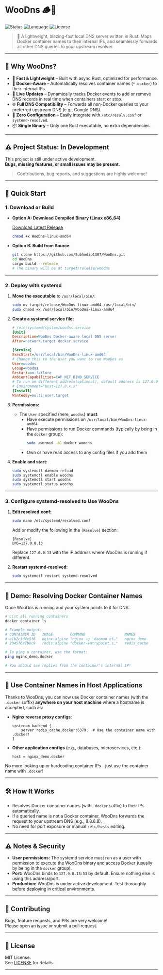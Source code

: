 # WooDns 🪵🔧

![Status](https://img.shields.io/badge/status-in--development-orange)
![Language](https://img.shields.io/badge/Rust-stable-blue)
![License](https://img.shields.io/badge/license-MIT-green)

> 🚀 A lightweight, blazing-fast local DNS server written in Rust. Maps Docker container names to their internal IPs, and seamlessly forwards all other DNS queries to your upstream resolver.


---

## 🚀 Why WooDns?

- 🎯 **Fast & Lightweight** – Built with async Rust, optimized for performance.
- 🐳 **Docker-Aware** – Automatically resolves container names (`*.docker`) to their internal IPs.
- 🔁 **Live Updates** – Dynamically tracks Docker events to add or remove DNS records in real time when containers start or stop.
- 🌐 **Full DNS Compatibility** – Forwards all non-Docker queries to your preferred upstream DNS (e.g., Google DNS).
- 🔄 **Zero Configuration** – Easily integrate with `/etc/resolv.conf` or `systemd-resolved`.
- 📦 **Single Binary** – Only one Rust executable, no extra dependencies.

---


## ⚠️ Project Status: In Development

This project is still under active development.  
**Bugs, missing features, or small issues may be present.**

> Contributions, bug reports, and suggestions are highly welcome!

---

## 🚀 Quick Start

### 1. Download or Build

- **Option A: Download Compiled Binary (Linux x86_64)**
  
  [Download Latest Release](./WooDns-linux-amd64)

  ```sh
  chmod +x WooDns-linux-amd64
  ```

- **Option B: Build from Source**

  ```sh
  git clone https://github.com/Subhodip1307/WooDns.git
  cd WooDns
  cargo build --release
  # The binary will be at target/release/woodns
  ```

---

### 2. Deploy with systemd

1. **Move the executable** to `/usr/local/bin/`:

    ```sh
    sudo mv target/release/WooDns-linux-amd64 /usr/local/bin/
    sudo chmod +x /usr/local/bin/WooDns-linux-amd64
    ```

2. **Create a systemd service file:**

    ```ini
    # /etc/systemd/system/woodns.service
    [Unit]
    Description=WooDns Docker-aware local DNS server
    After=network.target docker.service

    [Service]
    ExecStart=/usr/local/bin/WooDns-linux-amd64
    # Change this to the user you want to run WooDns as
    User=woodns
    Group=woodns
    Restart=on-failure
    AmbientCapabilities=CAP_NET_BIND_SERVICE
    # To run on different address(optional), default address is 127.0.0.13
    # Environment="host=127.0.x.x"
    [Install]
    WantedBy=multi-user.target
    ```

3. **Permissions:**

    - The `User` specified (here, `woodns`) **must**:
      - Have execute permissions on `/usr/local/bin/WooDns-linux-amd64`
      - Have permissions to run Docker commands (typically by being in the `docker` group):
        ```sh
        sudo usermod -aG docker woodns
        ```
      - Own or have read access to any config files if you add them

4. **Enable and start:**

    ```sh
    sudo systemctl daemon-reload
    sudo systemctl enable woodns
    sudo systemctl start woodns
    sudo systemctl status woodns
    ```

---

### 3. Configure systemd-resolved to Use WooDns

1. **Edit resolved.conf:**
    ```sh
    sudo nano /etc/systemd/resolved.conf
    ```
    Add or modify the following in the `[Resolve]` section:
    ```
    [Resolve]
    DNS=127.0.0.13
    ```
    Replace `127.0.0.13` with the IP address where WooDns is running if different.

2. **Restart systemd-resolved:**
    ```sh
    sudo systemctl restart systemd-resolved
    ```

---

## 🐳 Demo: Resolving Docker Container Names

Once WooDns is running and your system points to it for DNS:

```sh
# List all running containers
docker container ls

# Example output:
# CONTAINER ID   IMAGE        COMMAND                  NAMES
# a1b2c3d4e5f6   nginx:alpine "nginx -g 'daemon of…"   nginx_demo
# 2345f6a7b8c9   redis:alpine "docker-entrypoint.s…"   redis_cache

# To ping a container, use the format:
ping nginx_demo.docker

# You should see replies from the container's internal IP!
```

---

## 🔄 Use Container Names in Host Applications

Thanks to WooDns, you can now use Docker container names (with the `.docker` suffix) **anywhere on your host machine** where a hostname is accepted, such as:

- **Nginx reverse proxy configs**:
    ```nginx
    upstream backend {
        server redis_cache.docker:6379;  # Use the container name with .docker!
    }
    ```
- **Other application configs** (e.g., databases, microservices, etc.):
    ```
    host = nginx_demo.docker
    ```

No more looking up or hardcoding container IPs—just use the container name with `.docker`!

---


## 🛠️ How It Works

- Resolves Docker container names (with `.docker` suffix) to their IPs automatically.
- If a queried name is not a Docker container, WooDns forwards the request to your upstream DNS (e.g., 8.8.8.8).
- No need for port exposure or manual `/etc/hosts` editing.

---

## ⚠️ Notes & Security

- **User permissions:** The systemd service must run as a user with permission to execute the WooDns binary and access Docker (usually by being in the `docker` group).
- **Port:** WooDns binds to `127.0.0.13:53` by default. Ensure nothing else is using this address/port.
- **Production:** WooDns is under active development. Test thoroughly before deploying in critical environments.

---

## 🤝 Contributing

Bugs, feature requests, and PRs are very welcome!  
Please open an issue or submit a pull request.

---

## 📄 License

MIT License.  
See [LICENSE](./LICENSE) for details.

---
